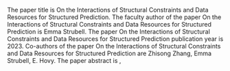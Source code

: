 The paper title is On the Interactions of Structural Constraints and Data Resources for Structured Prediction.
The faculty author of the paper On the Interactions of Structural Constraints and Data Resources for Structured Prediction is Emma Strubell.
The paper On the Interactions of Structural Constraints and Data Resources for Structured Prediction publication year is 2023.
Co-authors of the paper On the Interactions of Structural Constraints and Data Resources for Structured Prediction are Zhisong Zhang, Emma Strubell, E. Hovy.
The paper abstract is ,
